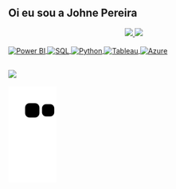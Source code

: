 ## Oi eu sou a Johne Pereira
<div align="center">
  <a href="https://github.com/rafaballerini">
  <img height="180em" src="https://github-readme-stats.vercel.app/api?username=JohnePereira&show_icons=true&theme=dark&include_all_commits=true&count_private=true"/>
  <img height="180em" src="https://github-readme-stats.vercel.app/api/top-langs/?username=JohnePereira&layout=compact&langs_count=7&theme=dark"/>
</div>

<div style="display: inline_block"><br>
  <img align="center" alt="Power BI" height="45" width="40" src="https://user-images.githubusercontent.com/118026995/206861184-314d8e26-8f85-44d1-b0b7-b62d96bcb8d6.png">
  <img align="center" alt="SQL" height="45" width="40" src="https://user-images.githubusercontent.com/118026995/206861286-b3bb95bc-1891-4143-ae03-6a92107c7244.png">
  <img align="center" alt="Python" height="45" width="40" src="https://user-images.githubusercontent.com/118026995/206861386-87145fce-9238-4618-bf9c-bdc97208caa0.png">
  <img align="center" alt="Tableau" height="40" width="40" src="https://user-images.githubusercontent.com/118026995/206861498-3c7cd082-3cac-418b-b7cf-f45f7a72f441.png">
  <img align="center" alt="Azure" height="42" width="40" src="https://user-images.githubusercontent.com/118026995/206861605-853d4da6-29e6-4101-a511-3fe11adb11b9.png">
</div>

 ##

<div> 
  <a href = "mailto:johne-17@hotmail.com"><img src="https://img.shields.io/badge/-outlook-%23333?style=for-the-badge&logo=gmail&logoColor=white" target="_blank"></a>
 
  ![Snake animation](https://github.com/rafaballerini/rafaballerini/blob/output/github-contribution-grid-snake.svg)
 
</div>
